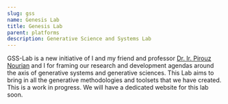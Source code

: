 ```yaml
---
slug: gss
name: Genesis Lab
title: Genesis Lab
parent: platforms
description: Generative Science and Systems Lab
---
```


GSS-Lab is a new initiative of I and my friend and professor [Dr. Ir. Pirouz Nourian](https://sites.google.com/site/pirouznourian/about-me?authuser=0) and I for framing our research and development agendas around the axis of generative systems and generative sciences. This Lab aims to bring in all the generative methodologies and toolsets that we have created. This is a work in progress. We will have a dedicated website for this lab soon.
